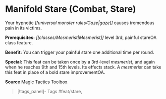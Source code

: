 ﻿---
cssclass: [feats]

---
# Manifold Stare (Combat, Stare)

Your hypnotic _[[universal monster rules/Gaze|gaze]]_ causes tremendous pain in its victims.

**Prerequisites:** _[[classes/Mesmerist|Mesmerist]]_ level 3rd, painful stareOA class feature.

**Benefit:** You can trigger your painful stare one additional time per round.

**Special:** This feat can be taken once by a 3rd-level _mesmerist_, and again when he reaches 9th and 15th levels. Its effects stack. A _mesmerist_ can take this feat in place of a bold stare improvementOA.

**Source** Magic Tactics Toolbox
>[!tags_panel]- Tags
> #feat/stare, 